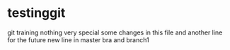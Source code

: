 # testinggit
git training nothing very special
some changes in this file
and another line for the future
new line in master bra and branch1
